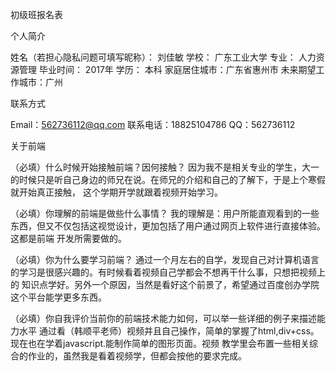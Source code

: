 初级班报名表

个人简介

姓名（若担心隐私问题可填写昵称）： 刘佳敏
学校： 广东工业大学
专业： 人力资源管理
毕业时间： 2017年
学历： 本科
家庭居住城市：广东省惠州市
未来期望工作城市：广州

联系方式

Email：562736112@qq.com
联系电话：18825104786
QQ：562736112

关于前端

（必填）什么时候开始接触前端？因何接触？
 因为我不是相关专业的学生，大一的时候只是听自己身边的师兄在说。在师兄的介绍和自己的了解下，于是上个寒假就开始真正接触，
这个学期开学就跟着视频开始学习。

（必填）你理解的前端是做些什么事情？
 我的理解是：用户所能直观看到的一些东西，但又不仅包括这视觉设计，更加包括了用户通过网页上软件进行直接体验。这都是前端
 开发所需要做的。

（必填）你为什么要学习前端？
 通过一个月左右的自学，发现自己对计算机语言的学习是很感兴趣的。有时候看着视频自己学都会不想再干什么事，只想把视频上的
 知识点学好。另外一个原因，当然是看好这个前景了，希望通过百度创办学院这个平台能学更多东西。

（必填）你自我评价当前你的前端技术能力如何，可以举一些详细的例子来描述能力水平
 通过看（韩顺平老师）视频并且自己操作，简单的掌握了html,div+css。现在也在学着javascript.能制作简单的图形页面。视频
 教学里会布置一些相关综合的作业的，虽然我是看着视频学，但都会按他的要求完成。
